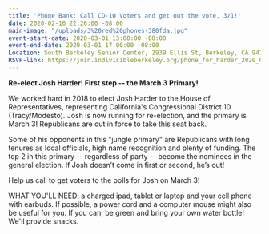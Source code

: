 ```yaml
---
title: 'Phone Bank: Call CD-10 Voters and get out the vote, 3/1!'
date: 2020-02-16 22:26:00 -08:00
main-image: "/uploads/3%20red%20phones-380fda.jpg"
event-start-date: 2020-03-01 13:00:00 -08:00
event-end-date: 2020-03-01 17:00:00 -08:00
Location: South Berkeley Senior Center, 2939 Ellis St, Berkeley, CA 94703
RSVP-link: https://join.indivisibleberkeley.org/phone_for_harder_2020_03_01
---
```


**Re-elect Josh Harder! First step -- the March 3 Primary!**

We worked hard in 2018 to elect Josh Harder to the House of Representatives, representing  California's Congressional District 10 (Tracy/Modesto). Josh is now running for re-election, and the primary is March 3! Republicans are out in force to take this seat back. 

Some of his opponents in this "jungle primary" are Republicans with long tenures as local officials, high name recognition and plenty of funding.  The top 2 in this primary -- regardless of party -- become the nominees in the general election. If Josh doesn’t come in first or second, he’s out!

Help us call to get voters to the polls for Josh on March 3!

WHAT YOU'LL NEED: a charged ipad, tablet or laptop and your cell phone with earbuds. If possible, a power cord and a computer mouse might also be useful for you. If you can, be green and bring your own water bottle! We'll provide snacks.